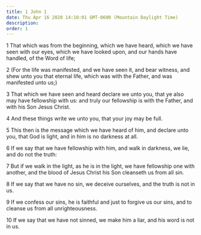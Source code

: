 ```yaml
---
title: 1 John 1
date: Thu Apr 16 2020 14:10:01 GMT-0600 (Mountain Daylight Time)
description: 
order: 1
---
```


<p>
  1 That which was from the beginning, which we have heard, which we have seen
  with our eyes, which we have looked upon, and our hands have handled, of the
  Word of life;
</p>
<p>
  2 (For the life was manifested, and we have seen it, and bear witness, and
  shew unto you that eternal life, which was with the Father, and was manifested
  unto us;)
</p>
<p>
  3 That which we have seen and heard declare we unto you, that ye also may have
  fellowship with us: and truly our fellowship is with the Father, and with his
  Son Jesus Christ.
</p>
<p>4 And these things write we unto you, that your joy may be full.</p>
<p>
  5 This then is the message which we have heard of him, and declare unto you,
  that God is light, and in him is no darkness at all.
</p>
<p>
  6 If we say that we have fellowship with him, and walk in darkness, we lie,
  and do not the truth:
</p>
<p>
  7 But if we walk in the light, as he is in the light, we have fellowship one
  with another, and the blood of Jesus Christ his Son cleanseth us from all sin.
</p>
<p>
  8 If we say that we have no sin, we deceive ourselves, and the truth is not in
  us.
</p>
<p>
  9 If we confess our sins, he is faithful and just to forgive us our sins, and
  to cleanse us from all unrighteousness.
</p>
<p>
  10 If we say that we have not sinned, we make him a liar, and his word is not
  in us.
</p>
